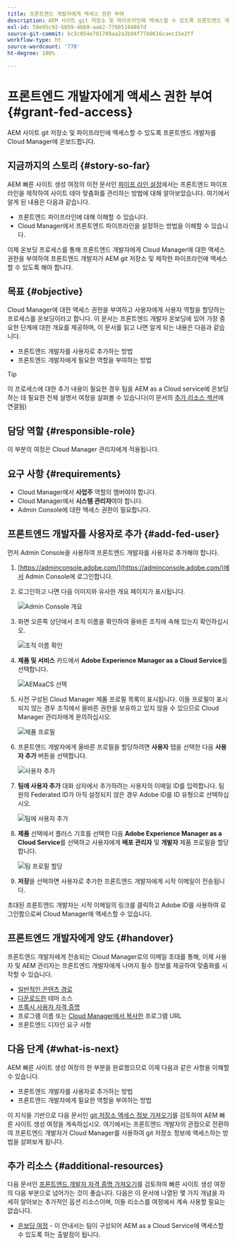 ```yaml
---
title: 프론트엔드 개발자에게 액세스 권한 부여
description: AEM 사이트 git 저장소 및 파이프라인에 액세스할 수 있도록 프론트엔드 개발자를 Cloud Manager에 온보드합니다.
exl-id: 58e95c92-b859-4bb9-aa62-7766510486fd
source-git-commit: bc3c054e781789aa2a2b94f77b0616caec15e2ff
workflow-type: ht
source-wordcount: '778'
ht-degree: 100%

---
```


# 프론트엔드 개발자에게 액세스 권한 부여 {#grant-fed-access}

AEM 사이트 git 저장소 및 파이프라인에 액세스할 수 있도록 프론트엔드 개발자를 Cloud Manager에 온보드합니다.

## 지금까지의 스토리 {#story-so-far}

AEM 빠른 사이트 생성 여정의 이전 문서인 [파이프 라인 설정](pipeline-setup.md)에서는 프론트엔드 파이프라인을 제작하여 사이트 테마 맞춤화를 관리하는 방법에 대해 알아보았습니다. 여기에서 알게 된 내용은 다음과 같습니다.

* 프론트엔드 파이프라인에 대해 이해할 수 있습니다.
* Cloud Manager에서 프론트엔드 파이프라인을 설정하는 방법을 이해할 수 있습니다.

이제 온보딩 프로세스를 통해 프론트엔드 개발자에게 Cloud Manager에 대한 액세스 권한을 부여하여 프론트엔드 개발자가 AEM git 저장소 및 제작한 파이프라인에 액세스할 수 있도록 해야 합니다.

## 목표 {#objective}

Cloud Manager에 대한 액세스 권한을 부여하고 사용자에게 사용자 역할을 할당하는 프로세스를 온보딩이라고 합니다. 이 문서는 프론트엔드 개발자 온보딩에 있어 가장 중요한 단계에 대한 개요를 제공하며, 이 문서를 읽고 나면 알게 되는 내용은 다음과 같습니다.

* 프론트엔드 개발자를 사용자로 추가하는 방법
* 프론트엔드 개발자에게 필요한 역할을 부여하는 방법

>[!TIP]
>
>이 프로세스에 대한 추가 내용이 필요한 경우 팀을 AEM as a Cloud service에 온보딩하는 데 필요한 전체 설명서 여정을 살펴볼 수 있습니다(이 문서의 [추가 리소스 섹션](#additional-resources)에 연결됨)

## 담당 역할 {#responsible-role}

이 부분의 여정은 Cloud Manager 관리자에게 적용됩니다.

## 요구 사항 {#requirements}

* Cloud Manager에서 **사업주** 역할의 멤버여야 합니다.
* Cloud Manager에서 **시스템 관리자**&#x200B;여야 합니다.
* Admin Console에 대한 액세스 권한이 필요합니다.

## 프론트엔드 개발자를 사용자로 추가 {#add-fed-user}

먼저 Admin Console을 사용하여 프론트엔드 개발자를 사용자로 추가해야 합니다.

1. [https://adminconsole.adobe.com/](https://adminconsole.adobe.com/)에서 Admin Console에 로그인합니다.

1. 로그인하고 나면 다음 이미지와 유사한 개요 페이지가 표시됩니다.

   ![Admin Console 개요](assets/admin-console.png)

1. 화면 오른쪽 상단에서 조직 이름을 확인하여 올바른 조직에 속해 있는지 확인하십시오.

   ![조직 이름 확인](assets/correct-org.png)

1. **제품 및 서비스** 카드에서 **Adobe Experience Manager as a Cloud Service**&#x200B;를 선택합니다.

   ![AEMaaCS 선택](assets/select-aemaacs.png)

1. 사전 구성된 Cloud Manager 제품 프로필 목록이 표시됩니다. 이들 프로필이 표시되지 않는 경우 조직에서 올바른 권한을 보유하고 있지 않을 수 있으므로 Cloud Manager 관리자에게 문의하십시오.

   ![제품 프로필](assets/product-profiles.png)

1. 프론트엔드 개발자에게 올바른 프로필을 할당하려면 **사용자** 탭을 선택한 다음 **사용자 추가** 버튼을 선택합니다.

   ![사용자 추가](assets/add-user.png)

1. **팀에 사용자 추가** 대화 상자에서 추가하려는 사용자의 이메일 ID를 입력합니다. 팀원의 Federated ID가 아직 설정되지 않은 경우 Adobe ID를 ID 유형으로 선택하십시오.

   ![팀에 사용자 추가](assets/add-to-team.png)

1. **제품** 선택에서 플러스 기호를 선택한 다음 **Adobe Experience Manager as a Cloud Service**&#x200B;를 선택하고 사용자에게 **배포 관리자** 및 **개발자** 제품 프로필을 할당합니다.

   ![팀 프로필 할당](assets/assign-team.png)

1. **저장**&#x200B;을 선택하면 사용자로 추가한 프론트엔드 개발자에게 시작 이메일이 전송됩니다.

초대된 프론트엔드 개발자는 시작 이메일의 링크를 클릭하고 Adobe ID를 사용하여 로그인함으로써 Cloud Manager에 액세스할 수 있습니다.

## 프론트엔드 개발자에게 양도 {#handover}

프론트엔드 개발자에게 전송되는 Cloud Manager로의 이메일 초대를 통해, 이제 사용자 및 AEM 관리자는 프론트엔드 개발자에게 나머지 필수 정보를 제공하여 맞춤화를 시작할 수 있습니다.

* [일반적인 콘텐츠 경로](#example-page)
* [다운로드한](#download-theme) 테마 소스
* [프록시 사용자 자격 증명](#proxy-user)
* 프로그램 이름 또는 [Cloud Manager에서 복사한](pipeline-setup.md#login) 프로그램 URL
* 프론트엔드 디자인 요구 사항

## 다음 단계 {#what-is-next}

AEM 빠른 사이트 생성 여정의 한 부분을 완료했으므로 이제 다음과 같은 사항을 이해할 수 있습니다.

* 프론트엔드 개발자를 사용자로 추가하는 방법
* 프론트엔드 개발자에게 필요한 역할을 부여하는 방법

이 지식을 기반으로 다음 문서인 [git 저장소 액세스 정보 가져오기](retrieve-access.md)를 검토하여 AEM 빠른 사이트 생성 여정을 계속하십시오. 여기에서는 프론트엔드 개발자의 관점으로 전환하여 프론트엔드 개발자가 Cloud Manager를 사용하여 git 저장소 정보에 액세스하는 방법을 살펴보게 됩니다.

## 추가 리소스 {#additional-resources}

다음 문서인 [프론트엔드 개발자 자격 증명 가져오기](retrieve-access.md)를 검토하여 빠른 사이트 생성 여정의 다음 부분으로 넘어가는 것이 좋습니다. 다음은 이 문서에 나열된 몇 가지 개념을 자세히 알아보는 추가적인 옵션 리소스이며, 이들 리소스를 여정에서 계속 사용할 필요는 없습니다.

* [온보딩 여정](/help/journey-onboarding/overview.md) - 이 안내서는 팀이 구성되어 AEM as a Cloud Service에 액세스할 수 있도록 하는 출발점이 됩니다.
